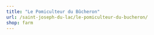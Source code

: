```yaml
---
title: "Le Pomiculteur du Bûcheron"
url: /saint-joseph-du-lac/le-pomiculteur-du-bucheron/
shop: farm
---
```

